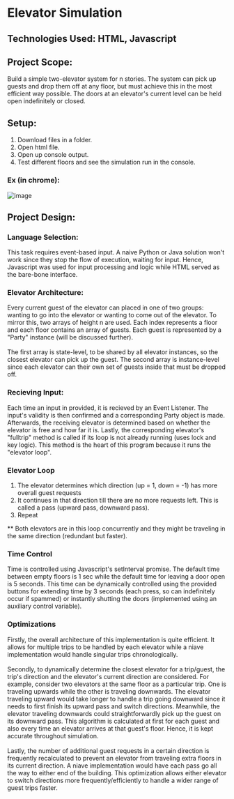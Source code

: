 # Elevator Simulation

## Technologies Used: HTML, Javascript

## Project Scope:

Build a simple two-elevator system for n stories. The system can pick up guests and drop them off at any floor, but must achieve this in the most efficient way possible. The doors at an elevator's current level can be held open indefinitely or closed.


## Setup:
1. Download files in a folder.
2. Open html file.
3. Open up console output.
4. Test different floors and see the simulation run in the console.

### Ex (in chrome):
![image](https://user-images.githubusercontent.com/56245127/170414348-fb74f5fa-20c5-4798-8a10-936ba742f596.png)



## Project Design:

### Language Selection:
This task requires event-based input. A naive Python or Java solution won't work since they stop the flow of execution, waiting for input. Hence, Javascript was used for input processing and logic while HTML served as the bare-bone interface.

### Elevator Architecture:
Every current guest of the elevator can placed in one of two groups: wanting to go into the elevator or wanting to come out of the elevator. To mirror this, two arrays of height n are used. Each index represents a floor and each floor contains an array of guests. Each guest is represented by a "Party" instance (will be discussed further). 
<br>
<br>
The first array is state-level, to be shared by all elevator instances, so the closest elevator can pick up the guest. The second array is instance-level since each elevator can their own set of guests inside that must be dropped off.

### Recieving Input:
Each time an input in provided, it is recieved by an Event Listener. The input's validity is then confirmed and a corresponding Party object is made. Afterwards, the receiving elevator is determined based on whether the elevator is free and how far it is. Lastly, the corresponding elevator's "fulltrip" method is called if its loop is not already running (uses lock and key logic). This method is the heart of this program because it runs the "elevator loop".


### Elevator Loop
1. The elevator determines which direction (up = 1, down = -1) has more overall guest requests
2. It continues in that direction till there are no more requests left. This is called a pass (upward pass, downward pass).
3. Repeat

** Both elevators are in this loop concurrently and they might be traveling in the same direction (redundant but faster).  


### Time Control
Time is controlled using Javascript's setInterval promise. The default time between empty floors is 1 sec while the default time for leaving a door open is 5 seconds.
This time can be dynamically controlled using the provided buttons for extending time by 3 seconds (each press, so can indefinitely occur if spammed) or instantly shutting the doors (implemented using an auxiliary control variable).


### Optimizations
Firstly, the overall architecture of this implementation is quite efficient. It allows for multiple trips to be handled by each elevator while a niave implementation would handle singular trips chronologically.
<br>
<br>
Secondly, to dynamically determine the closest elevator for a trip/guest, the trip's direction and the elevator's current direction are considered. For example, consider two elevators at the same floor as a particular trip. One is traveling upwards while the other is traveling downwards. The elevator traveling upward would take longer to handle a trip going downward since it needs to first finish its upward pass and switch directions. Meanwhile, the elevator traveling downwards could straightforwardly pick up the guest on its downward pass. This algorithm is calculated at first for each guest and also every time an elevator arrives at that guest's floor. Hence, it is kept accurate throughout simulation.
<br>
<br>
Lastly, the number of additional guest requests in a certain direction is frequently recalculated to prevent an elevator from traveling extra floors in its current direction. A niave implementation would have each pass go all the way to either end of the building. This optimization allows either elevator to switch directions more frequently/efficiently to handle a wider range of guest trips faster.






